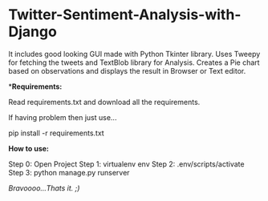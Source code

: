 # Twitter-Sentiment-Analysis-with-Django
It includes good looking GUI made with Python Tkinter library. Uses Tweepy for fetching the tweets and TextBlob library for Analysis. Creates a Pie chart based on observations and displays the result in Browser or Text editor.

***Requirements:**

Read requirements.txt and download all the requirements.

If having problem then just use...

pip install -r requirements.txt

**How to use:**

Step 0: Open Project
Step 1: virtualenv env
Step 2: .env/scripts/activate
Step 3: python manage.py runserver

_Bravoooo...Thats it. ;)_
